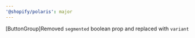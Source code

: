 ```yaml
---
'@shopify/polaris': major
---
```


[ButtonGroup]Removed `segmented` boolean prop and replaced with `variant`
